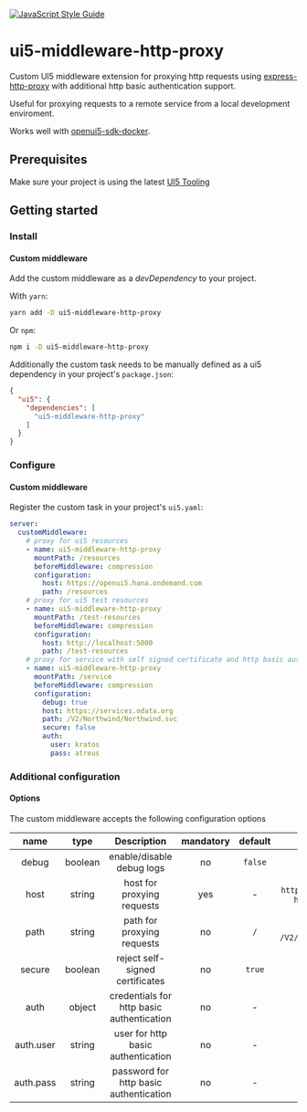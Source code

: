 [![JavaScript Style Guide](https://img.shields.io/badge/code_style-standard-brightgreen.svg)](https://standardjs.com)

# ui5-middleware-http-proxy
Custom UI5 middleware extension for proxying http requests using [express-http-proxy](https://github.com/villadora/express-http-proxy)
with additional http basic authentication support.

Useful for proxying requests to a remote service from a local development enviroment.

Works well with [openui5-sdk-docker](https://github.com/pwasem/openui5-sdk-docker).

## Prerequisites
Make sure your project is using the latest [UI5 Tooling](https://sap.github.io/ui5-tooling/pages/GettingStarted/)

## Getting started

### Install

#### Custom middleware
Add the custom middleware as a _devDependency_ to your project.

With `yarn`:
```sh
yarn add -D ui5-middleware-http-proxy
```
Or `npm`:
```sh
npm i -D ui5-middleware-http-proxy
```

Additionally the custom task needs to be manually defined as a ui5 dependency in your project's `package.json`:
```json
{
  "ui5": {
    "dependencies": [
      "ui5-middleware-http-proxy"
    ]
  }
}
```

### Configure

#### Custom middleware
Register the custom task in your project's `ui5.yaml`:
```yaml
server:
  customMiddleware:
    # proxy for ui5 resources
    - name: ui5-middleware-http-proxy
      mountPath: /resources
      beforeMiddleware: compression
      configuration:
        host: https://openui5.hana.ondemand.com
        path: /resources
    # proxy for ui5 test resources
    - name: ui5-middleware-http-proxy
      mountPath: /test-resources
      beforeMiddleware: compression
      configuration:
        host: http://localhost:5000
        path: /test-resources
    # proxy for service with self signed certificate and http basic authentication
    - name: ui5-middleware-http-proxy
      mountPath: /service
      beforeMiddleware: compression
      configuration:
        debug: true
        host: https://services.odata.org
        path: /V2/Northwind/Northwind.svc
        secure: false
        auth:
          user: kratos
          pass: atreus
```

### Additional configuration

#### Options
The custom middleware accepts the following configuration options

|    name   |   type  |                Description                | mandatory | default |                        examples                       |
|:---------:|:-------:|:-----------------------------------------:|:---------:|:-------:|:-----------------------------------------------------:|
|   debug   | boolean |         enable/disable debug logs         |     no    | `false` |                     `true`, `false                    |
|    host   |  string |         host for proxying requests        |    yes    |    -    | `https://services.odata.org`, `http://localhost:5000` |
|    path   |  string |         path for proxying requests        |     no    |   `/`   |      `/resources`, `/V2/Northwind/Northwind.svc`      |
|   secure  | boolean |      reject self-signed certificates      |     no    |  `true` |                     `true`, `false`                   |
|    auth   |  object | credentials for http basic authentication |     no    |    -    |                                                       |
| auth.user |  string |     user for http basic authentication    |     no    |    -    |                        `kratos`                       |
| auth.pass |  string |   password for http basic authentication  |     no    |    -    |                        `atreus`                       |
